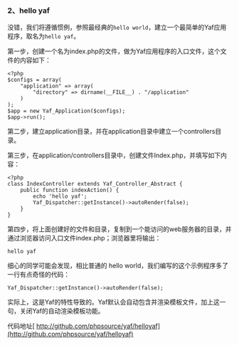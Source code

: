 
### 2、hello yaf

没错，我们将遵循惯例，参照最经典的`hello world`，建立一个最简单的Yaf应用程序，取名为`hello yaf`。


第一步，创建一个名为index.php的文件，做为Yaf应用程序的入口文件，这个文件的内容如下：

```
<?php
$configs = array(
    "application" => array(
        "directory" => dirname(__FILE__) . "/application"
    )
);
$app = new Yaf_Application($configs);
$app->run();
```

第二步，建立application目录，并在application目录中建立一个controllers目录。

第三步，在application/controllers目录中，创建文件Index.php，并填写如下内容：


```
<?php
class IndexController extends Yaf_Controller_Abstract {
    public function indexAction() {
        echo 'hello yaf';
        Yaf_Dispatcher::getInstance()->autoRender(false);
    }
}
```

第四步，将上面创建好的文件和目录，复制到一个能访问的web服务器的目录，并通过浏览器访问入口文件index.php；浏览器里将输出：

```
hello yaf
```

细心的同学可能会发现，相比普通的 hello world，我们编写的这个示例程序多了一行有点奇怪的代码：

	Yaf_Dispatcher::getInstance()->autoRender(false);

实际上，这是Yaf的特性导致的。Yaf默认会自动包含并渲染模板文件，加上这一句，关闭Yaf的自动渲染模板功能。


代码地址[ http://github.com/phpsource/yaf/helloyaf](http://github.com/phpsource/yaf/helloyaf)